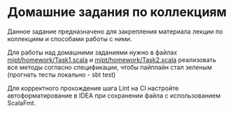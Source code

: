 # Домашние задания по коллекциям

Данное задание предназначено для закрепления материала лекции по коллекциям и способами работы с ними.

Для работы над домашними заданиями нужно в файлах [mipt/homework/Task1.scala](src/main/scala/mipt/homework/Task1.scala) и [mipt/homework/Task2.scala](src/main/scala/mipt/homework/Task2.scala) реализовать все методы согласно спецификации, чтобы пайплайн стал зеленым (прогнать тесты локально - sbt test)

Для корректного прохождения шага Lint на CI настройте автоформатирование в IDEA при сохранении файла с использованием ScalaFmt.
